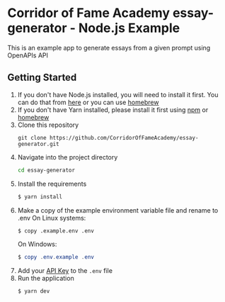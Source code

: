 # Corridor of Fame Academy essay-generator - Node.js Example

This is an example app to generate essays from a given prompt using OpenAPIs API

## Getting Started
1. If you don't have Node.js installed, you will need to install it first. You can do that from [here](https://nodejs.org/en) or you can use [homebrew](https://brew.sh/)
2. If you don't have Yarn installed, please install it first using [npm](https://classic.yarnpkg.com/en/docs/install) or [homebrew](https://formulae.brew.sh/formula/yarn)
3. Clone this repository
   ```
   git clone https://github.com/CorridorOfFameAcademy/essay-generator.git
   ```
4. Navigate into the project directory
   ```bash
   cd essay-generator
   ```
5. Install the requirements
   ```bash
   $ yarn install
   ```
6. Make a copy of the example environment variable file and rename to .env
   On Linux systems:
   ```bash
   $ copy .example.env .env
   ```
   On Windows:
   ```powershell
   $ copy .env.example .env
   ```
7. Add your [API Key](https://platform.openai.com/account/api-keys) to the `.env` file
8. Run the application
   ```bash
   $ yarn dev
   ```